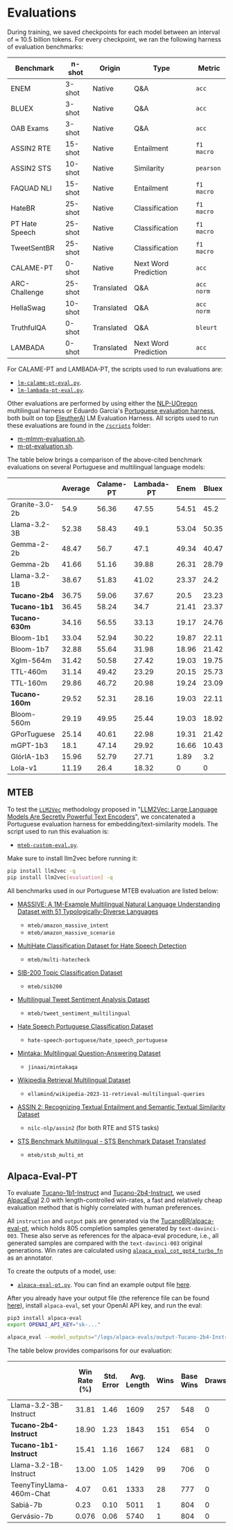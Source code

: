 # Evaluations

During training, we saved checkpoints for each model between an interval of $\approx$ 10.5 billion tokens. For every checkpoint, we ran the following harness of evaluation benchmarks:

| **Benchmark**     | **n-shot** | **Origin**   | **Type**              | **Metric**        |
|-------------------|------------|--------------|-----------------------|-------------------|
| ENEM              | 3-shot     | Native       | Q&A                   | `acc`             |
| BLUEX             | 3-shot     | Native       | Q&A                   | `acc`             |
| OAB Exams         | 3-shot     | Native       | Q&A                   | `acc`             |
| ASSIN2 RTE        | 15-shot    | Native       | Entailment            | `f1 macro`        |
| ASSIN2 STS        | 10-shot    | Native       | Similarity            | `pearson`         |
| FAQUAD NLI        | 15-shot    | Native       | Entailment            | `f1 macro`        |
| HateBR            | 25-shot    | Native       | Classification        | `f1 macro`        |
| PT Hate Speech    | 25-shot    | Native       | Classification        | `f1 macro`        |
| TweetSentBR       | 25-shot    | Native       | Classification        | `f1 macro`        |
| CALAME-PT         | 0-shot     | Native       | Next Word Prediction  | `acc`             |
| ARC-Challenge     | 25-shot    | Translated   | Q&A                   | `acc norm`        |
| HellaSwag         | 10-shot    | Translated   | Q&A                   | `acc norm`        |
| TruthfulQA        | 0-shot     | Translated   | Q&A                   | `bleurt`          |
| LAMBADA           | 0-shot     | Translated   | Next Word Prediction  | `acc`             |

For CALAME-PT and LAMBADA-PT, the scripts used to run evaluations are:

- [`lm-calame-pt-eval.py`](./lm-calame-pt-eval.py).
- [`lm-lambada-pt-eval.py`](./lm-lambada-pt-eval.py).

Other evaluations are performed by using either the [NLP-UOregon](https://github.com/nlp-uoregon) multilingual harness or Eduardo Garcia's [Portuguese evaluation harness](https://github.com/eduagarcia/lm-evaluation-harness-pt), both built on top [EleutherAI](https://www.eleuther.ai/) LM Evaluation Harness. All scripts used to run these evaluations are found in the [`/scripts`](../scripts/) folder:

- [m-mlmm-evaluation.sh](../scripts/lm-mlmm-evaluation.sh).
- [m-pt-evaluation.sh](../scripts/lm-pt-evaluation.sh).

The table below brings a comparison of the above-cited benchmark evaluations on several Portuguese and multilingual language models:

|                 | Average | Calame-PT | Lambada-PT | Enem  | Bluex | OAB Exams | Assin2 RTE | Assin2 STS | FAQUAD-NLI | HateBR | HateSpeech-PT | TweetBR | ARC-PT | HellaSwag-PT | TruthfulQA-PT |
|-----------------|---------|-----------|------------|-------|-------|-----------|------------|------------|------------|--------|---------------|---------|--------|--------------|---------------|
| Granite-3.0-2b  | 54.9    | 56.36     | 47.55      | 54.51 | 45.2  | 40.46     | 83.72      | 60.46      | 43.97      | 55.81  | 68.12         | 67.6    | 42.56  | 60.05        | 42.23         |
| Llama-3.2-3B    | 52.38   | 58.43     | 49.1       | 53.04 | 50.35 | 39.45     | 83.64      | 33.19      | 43.97      | 74.58  | 41.99         | 61.43   | 43.25  | 57.2         | 43.64         |
| Gemma-2-2b      | 48.47   | 56.7      | 47.1       | 49.34 | 40.47 | 35.54     | 76.17      | 36.04      | 44.71      | 65.08  | 58.31         | 66.75   | 24.19  | 28.85        | 49.38         |
| Gemma-2b        | 41.66   | 51.16     | 39.88      | 26.31 | 28.79 | 28.29     | 64.8       | 20.69      | 44.07      | 77.69  | 36.05         | 53.07   | 37.95  | 32.53        | 41.96         |
| Llama-3.2-1B    | 38.67   | 51.83     | 41.02      | 23.37 | 24.2  | 25.88     | 50.77      | 19.48      | 43.97      | 59.43  | 38.57         | 42.34   | 33.5   | 45.44        | 41.63         |
| **Tucano-2b4**  | 36.75   | 59.06     | 37.67      | 20.5  | 23.23 | 25.47     | 56.27      | 1.93       | 43.97      | 29.49  | 41.98         | 58      | 30.43  | 47.17        | 39.3          |
| **Tucano-1b1**  | 36.45   | 58.24     | 34.7       | 21.41 | 23.37 | 25.97     | 60.82      | 24.63      | 43.97      | 29     | 41.19         | 32.18   | 30.43  | 42.84        | 41.59         |
| **Tucano-630m** | 34.16   | 56.55     | 33.13      | 19.17 | 24.76 | 25.28     | 57.79      | 1.99       | 43.97      | 53.73  | 30.01         | 20.73   | 28.89  | 39.41        | 42.76         |
| Bloom-1b1       | 33.04   | 52.94     | 30.22      | 19.87 | 22.11 | 24.74     | 54.32      | 14.64      | 43.97      | 38.45  | 35.64         | 15.07   | 29.83  | 39.74        | 41.04         |
| Bloom-1b7       | 32.88   | 55.64     | 31.98      | 18.96 | 21.42 | 23.05     | 53.6       | 4.81       | 43.97      | 34.89  | 41.23         | 15.07   | 30.34  | 43.52        | 41.86         |
| Xglm-564m       | 31.42   | 50.58     | 27.42      | 19.03 | 19.75 | 23.55     | 49.9       | 23.35      | 43.97      | 33.99  | 24.9          | 20.73   | 25.56  | 34.64        | 42.53         |
| TTL-460m        | 31.14   | 49.42     | 23.29      | 20.15 | 25.73 | 27.02     | 53.61      | 13         | 46.41      | 33.59  | 22.99         | 17.28   | 29.4   | 33           | 41.1          |
| TTL-160m        | 29.86   | 46.72     | 20.98      | 19.24 | 23.09 | 22.37     | 53.97      | 0.24       | 43.97      | 36.92  | 42.63         | 11.39   | 26.15  | 29.29        | 41.12         |
| **Tucano-160m** | 29.52   | 52.31     | 28.16      | 19.03 | 22.11 | 25.1      | 33.51      | 11.02      | 43.97      | 36.56  | 22.99         | 16.86   | 27.01  | 33.07        | 41.53         |
| Bloom-560m      | 29.19   | 49.95     | 25.44      | 19.03 | 18.92 | 23.05     | 33.33      | 8.48       | 43.97      | 37.07  | 24.29         | 20.74   | 24.74  | 37.15        | 42.44         |
| GPorTuguese     | 25.14   | 40.61     | 22.98      | 19.31 | 21.42 | 3.14      | 33.59      | 3.44       | 43.97      | 33.33  | 22.99         | 13.62   | 22.48  | 29.62        | 41.44         |
| mGPT-1b3        | 18.1    | 47.14     | 29.92      | 16.66 | 10.43 | 8.56      | 0          | 0.58       | 0          | 10.79  | 28.12         | 11.36   | 23.81  | 26.37        | 39.62         |
| GlórIA-1b3      | 15.96   | 52.79     | 27.71      | 1.89  | 3.2   | 5.19      | 0          | 2.32       | 0.26       | 0.28   | 23.52         | 0.19    | 26.67  | 37.04        | 42.44         |
| Lola-v1         | 11.19   | 26.4      | 18.32      | 0     | 0     | 0         | 0          | 0          | 0          | 0      | 0             | 0.43    | 30.42  | 45.61        | 35.54         |

## MTEB

To test the [`LLM2Vec`](https://github.com/McGill-NLP/llm2vec) methodology proposed in "[LLM2Vec: Large Language Models Are Secretly Powerful Text Encoders](https://mcgill-nlp.github.io/llm2vec/)", we concatenated a Portuguese evaluation harness for embedding/text-similarity models. The script used to run this evaluation is:

- [`mteb-custom-eval.py`](./mteb-custom-eval.py).

Make sure to install llm2vec before running it:

```bash
pip install llm2vec -q
pip install llm2vec[evaluation] -q
```

All benchmarks used in our Portuguese MTEB evaluation are listed below:

- [MASSIVE: A 1M-Example Multilingual Natural Language Understanding Dataset with 51 Typologically-Diverse Languages](https://arxiv.org/abs/2204.08582)
  - `mteb/amazon_massive_intent`
  - `mteb/amazon_massive_scenario`
  
- [MultiHate Classification Dataset for Hate Speech Detection](https://aclanthology.org/2022.woah-1.15/)
  - `mteb/multi-hatecheck`
  
- [SIB-200 Topic Classification Dataset](https://arxiv.org/abs/2309.07445)
  - `mteb/sib200`
  
- [Multilingual Tweet Sentiment Analysis Dataset](https://aclanthology.org/2022.lrec-1.27)
  - `mteb/tweet_sentiment_multilingual`
  
- [Hate Speech Portuguese Classification Dataset](https://aclanthology.org/W19-3510)
  - `hate-speech-portuguese/hate_speech_portuguese`
  
- [Mintaka: Multilingual Question-Answering Dataset](https://aclanthology.org/2022.coling-1.138)
  - `jinaai/mintakaqa`
  
- [Wikipedia Retrieval Multilingual Dataset](https://huggingface.co/datasets/ellamind/wikipedia-2023-11-retrieval-multilingual-queries)
  - `ellamind/wikipedia-2023-11-retrieval-multilingual-queries`
  
- [ASSIN 2: Recognizing Textual Entailment and Semantic Textual Similarity Dataset](https://link.springer.com/chapter/10.1007/978-3-030-41505-1_39)
  - `nilc-nlp/assin2` (for both RTE and STS tasks)
  
- [STS Benchmark Multilingual - STS Benchmark Dataset Translated](https://github.com/PhilipMay/stsb-multi-mt/)
  - `mteb/stsb_multi_mt`

## Alpaca-Eval-PT

To evaluate [Tucano-1b1-Instruct](https://huggingface.co/TucanoBR/Tucano-1b1-Instruct) and [Tucano-2b4-Instruct](https://huggingface.co/TucanoBR/Tucano-2b4-Instruct), we used [AlpacaEval](https://github.com/tatsu-lab/alpaca_eval) 2.0 with length-controlled win-rates, a fast and relatively cheap evaluation method that is highly correlated with human preferences.

All `instruction` and `output` pais are generated via the [TucanoBR/alpaca-eval-pt](https://huggingface.co/datasets/TucanoBR/alpaca-eval-pt), which holds 805 completion samples generated by `text-davinci-003`. These also serve as references for the alpaca-eval procedure, i.e., all generated samples are compared with the `text-davinci-003` original generations. Win rates are calculated using [`alpaca_eval_cot_gpt4_turbo_fn`](https://github.com/tatsu-lab/alpaca_eval?tab=readme-ov-file#evaluators) as an annotator.

To create the outputs of a model, use:

- [`alpaca-eval-pt.py`](./alpaca-eval-pt.py). You can find an example output file [here](../logs/alpaca-evals/output-Tucano-2b4-Instruct.json).

After you already have your output file (the reference file can be found [here](../logs/alpaca-evals/reference.json)), install `alpaca-eval`, set your OpenAI API key, and run the eval:

```bash
pip3 install alpaca-eval
export OPENAI_API_KEY="sk-..."

alpaca_eval --model_outputs="/logs/alpaca-evals/output-Tucano-2b4-Instruct.json" --reference_outputs="/logs/alpaca-evals/reference.json" --output_path="path/to/folder"
```

The table below provides comparisons for our evaluation:

|                          | Win Rate (%) | Std. Error | Avg. Length | Wins | Base Wins | Draws | Total Matches | Discrete Win Rate (%) | Length-Controlled Win Rate (%) | LC Std. Error |
|--------------------------|--------------|------------|-------------|------|-----------|-------|---------------|-----------------------|--------------------------------|---------------|
| Llama-3.2-3B-Instruct    | 31.81        | 1.46       | 1609        | 257  | 548       | 0     | 805           | 31.92                 | 21.06                          | 0.075         |
| **Tucano-2b4-Instruct**  | 18.90        | 1.23       | 1843        | 151  | 654       | 0     | 805           | 18.75                 | 13.00                          | 0.071         |
| **Tucano-1b1-Instruct**  | 15.41        | 1.16       | 1667        | 124  | 681       | 0     | 805           | 15.40                 | 8.80                           | 0.083         |
| Llama-3.2-1B-Instruct    | 13.00        | 1.05       | 1429        | 99   | 706       | 0     | 805           | 12.29                 | 7.15                           | 0.057         |
| TeenyTinyLlama-460m-Chat | 4.07         | 0.61       | 1333        | 28   | 777       | 0     | 805           | 3.47                  | 2.84                           | 0.059         |
| Sabiá-7b                 | 0.23         | 0.10       | 5011        | 1    | 804       | 0     | 805           | 0.12                  | 0.076                          | 0.0043        |
| Gervásio-7b              | 0.076        | 0.06       | 5740        | 1    | 804       | 0     | 805           | 0.12                  | 0.026                          | 0.0016        |
